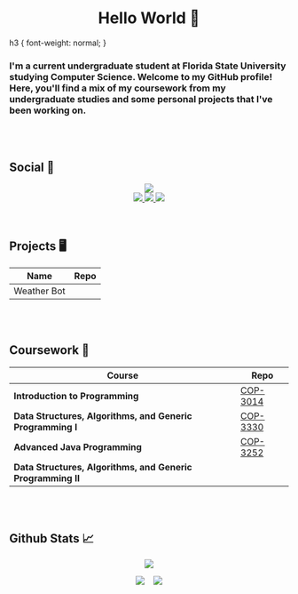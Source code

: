 <h1 align=center> Hello World &#128075 </h1>

h3 { font-weight: normal; }
<h3>
    I'm a current undergraduate student at Florida State University studying Computer Science. Welcome to my GitHub profile! Here, you'll find a mix of my coursework from my undergraduate studies and some personal projects that I've been working on.
</h3>
<br></br>

## Social 📱
<div align=center>
<a  href="https://github.com/chrisjnielson44">
        <img src="https://github-stats-alpha.vercel.app/api?username=chrisjnielson44&cc=22272e&tc=37BCF6&ic=fff&bc=0000">
</a> 
</div>

<div align=center>
<a  href="https://www.linkedin.com/in/christopherjnielson/">
        <img src="https://img.shields.io/badge/LinkedIn-0077B5?style=for-the-badge&logo=linkedin&logoColor=white" />   
</a>

<a  href="mailto:cjnielson44@gmail.com">
        <img src="https://img.shields.io/badge/Gmail-D14836?style=for-the-badge&logo=gmail&logoColor=white" />
</a>

<a  href="https://twitter.com/chrisjnielson">
        <img src="https://img.shields.io/badge/Twitter-1DA1F2?style=for-the-badge&logo=twitter&logoColor=white" />
</a>
</div>
<br></br>

## Projects 🖥️
<div align=center>

| Name | Repo |
|---|---|
|Weather Bot| |
</div>
<br></br>

## Coursework 📝

<div align=center>

| Course | Repo |
|---|---|
|**Introduction to Programming**  |  [COP-3014](https://github.com/chrisjnielson44/COP-3014)|
|**Data Structures, Algorithms, and Generic Programming I**| [COP-3330](https://github.com/chrisjnielson44/COP-3330)|
|**Advanced Java Programming**| [COP-3252](https://github.com/chrisjnielson44/COP-3252)|
|**Data Structures, Algorithms, and Generic Programming II**| |
</div>
<br></br>

## Github Stats 📈
<div align=center>

![](http://github-profile-summary-cards.vercel.app/api/cards/profile-details?username=chrisjnielson44&theme=dark) 
</div>

<div align=center>

![](http://github-profile-summary-cards.vercel.app/api/cards/repos-per-language?username=chrisjnielson44&theme=dark)&nbsp;&nbsp;&nbsp;&nbsp;![](http://github-profile-summary-cards.vercel.app/api/cards/most-commit-language?username=chrisjnielson44&theme=dark)

</div>
<br></br>
